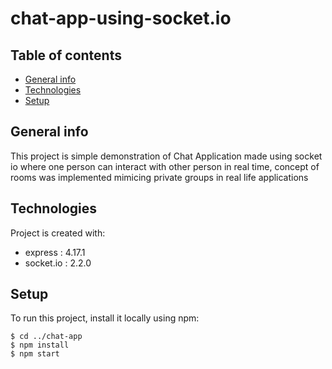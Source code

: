 # chat-app-using-socket.io
## Table of contents
* [General info](#general-info)
* [Technologies](#technologies)
* [Setup](#setup)

## General info
This project is simple demonstration of Chat Application made using socket io where one person can interact with other person in real time, concept of rooms was implemented mimicing private groups in real life applications

	
## Technologies
Project is created with:
*  express : 4.17.1
*  socket.io : 2.2.0
	
## Setup
To run this project, install it locally using npm:

```
$ cd ../chat-app
$ npm install
$ npm start
```

